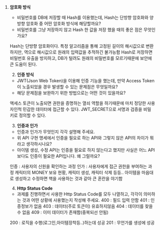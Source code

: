 1. **암호화 방식**
    - 비밀번호를 DB에 저장할 때 Hash를 이용했는데, Hash는 단방향 암호화와 양방향 암호화 중 어떤 암호화 방식에 해당할까요?
    - 비밀번호를 그냥 저장하지 않고 Hash 한 값을 저장 했을 때의 좋은 점은 무엇인가요?
    
    Hash는 단방향 암호화이다. 특정 알고리즘을 통해 고정된 길이의 해시값으로 변환하지만, 역으로 해시값으로 원래의 입력값을 추적하긴 불가능함
    Hash로 저장하면 비밀번호 유출을 방지하고, DB가 털려도 원래의 비밀번호를 모르기때문에 보안에 큰 도움이 된다.


    2. **인증 방식**
    - JWT(Json Web Token)을 이용해 인증 기능을 했는데, 만약 Access Token이 노출되었을 경우 발생할 수 있는 문제점은 무엇일까요?
    - 해당 문제점을 보완하기 위한 방법으로는 어떤 것이 있을까요?
    
    액세스 토큰이 노출되면 권한을 증명하는 열쇠 역할을 하기때문에 마치 정당한 사용자인척 민감한 데이터에 접근할 수 있다.
    JWT_SECRET으로 서명과 검증을 비밀 키로 정의할 수 있다.

    3. **인증과 인가**
    - 인증과 인가가 무엇인지 각각 설명해 주세요.
    - 위 API 구현 명세에서 인증을 필요로 하는 API와 그렇지 않은 API의 차이가 뭐라고 생각하시나요?
    - 아이템 생성, 수정 API는 인증을 필요로 하지 않는다고 했지만 사실은 어느 API보다도 인증이 필요한 API입니다. 왜 그럴까요?

    인증 : 사용자의 신원을 확인하는 과정
    인가 : 사용자에게 접근 권한을 부여하는 과정
    캐릭터의 MONEY 보유 현황, 캐릭터 생성, 캐릭터 삭제 등등..
    아이템을 마음대로 생성하고 수정하면 핵을 사용하는 것과 같아 큰 혼란을 야기함

    4. **Http Status Code**
    - 과제를 진행하면서 사용한 Http Status Code를 모두 나열하고, 각각이 의미하는 것과 어떤 상황에 사용했는지 작성해 주세요.
    400 : 필드 입력 안함
    401 : 인증정보가 없음
    403 : 데이터(주로 토큰이) 유효하지않음
    404 : 데이터를 찾을 수 없음
    409 : 이미 데이터가 존재함(중복되선 안됨)

    200 : 로직을 수행(로그인,아이템장착등..)하는데 성공
    201 : 무언가를 생성에 성공

